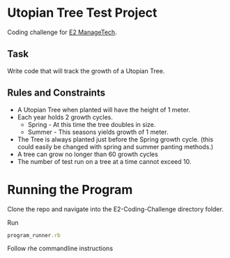 Utopian Tree Test Project
===

Coding challenge for [E2 ManageTech](http://e2managetech.com/). 

Task
---
Write code that will track the growth of a Utopian Tree.

Rules and Constraints
---
-	A Utopian Tree when planted will have the height of 1 meter.
-	Each year holds 2 growth cycles.
	-	Spring - At this time the tree doubles in size.
	-	Summer - This seasons yields growth of 1 meter.
-	The Tree is always planted just before the Spring growth cycle. (this could easily be changed with spring and summer panting methods.)
-	A tree can grow no longer than 60 growth cycles
-	The number of test run on a tree at a time cannot exceed 10.

Running the Program
===
Clone the repo and navigate into the E2-Coding-Challenge directory folder.

Run

```ruby 
program_runner.rb
```

Follow rhe commandline instructions